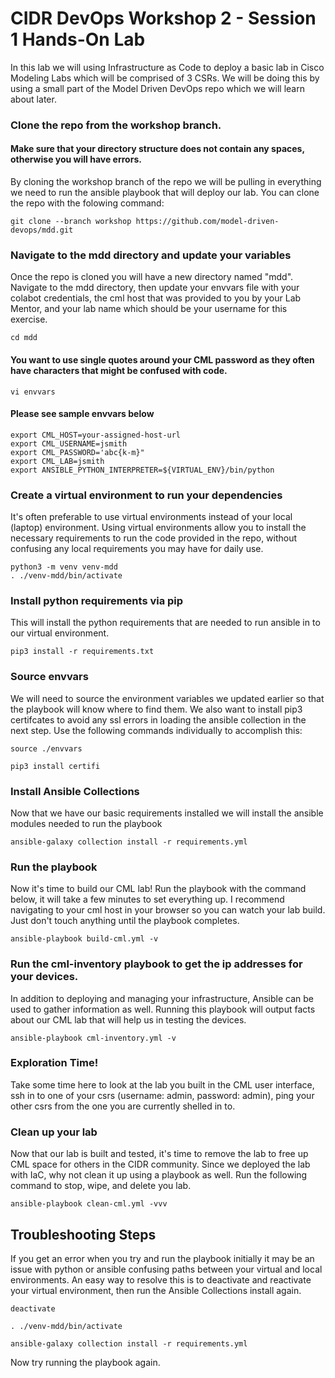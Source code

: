 # CIDR DevOps Workshop 2 - Session 1 Hands-On Lab
In this lab we will using Infrastructure as Code to deploy a basic lab in Cisco Modeling Labs which will be comprised of 3 CSRs.  We will be doing this by using a small part of the Model Driven DevOps repo which we will learn about later. 

### Clone the repo from the workshop branch.
#### Make sure that your directory structure does not contain any spaces, otherwise you will have errors.
By cloning the workshop branch of the repo we will be pulling in everything we need to run the ansible playbook that will deploy our lab.  You can clone the repo with the folowing command:
```
git clone --branch workshop https://github.com/model-driven-devops/mdd.git
```

### Navigate to the mdd directory and update your variables
Once the repo is cloned you will have a new directory named "mdd".  Navigate to the mdd directory, then update your envvars file with your colabot credentials, the cml host that was provided to you by your Lab Mentor, and your lab name which should be your username for this exercise.
```
cd mdd
```
#### You want to use single quotes around your CML password as they often have characters that might be confused with code.
```
vi envvars
```
#### Please see sample envvars below
```
export CML_HOST=your-assigned-host-url
export CML_USERNAME=jsmith
export CML_PASSWORD='abc{k-m}"
export CML_LAB=jsmith
export ANSIBLE_PYTHON_INTERPRETER=${VIRTUAL_ENV}/bin/python
```

### Create a virtual environment to run your dependencies
It's often preferable to use virtual environments instead of your local (laptop) environment.  Using virtual environments allow you to install the necessary requirements to run the code provided in the repo, without confusing any local requirements you may have for daily use.  
```
python3 -m venv venv-mdd
. ./venv-mdd/bin/activate
```

### Install python requirements via pip
This will install the python requirements that are needed to run ansible in to our virtual environment.
```
pip3 install -r requirements.txt
```
### Source envvars
We will need to source the environment variables we updated earlier so that the playbook will know where to find them.  We also want to install pip3 certifcates to avoid any ssl errors in loading the ansible collection in the next step.  Use the following commands individually to accomplish this:  
```
source ./envvars
```
```
pip3 install certifi
```

### Install Ansible Collections
Now that we have our basic requirements installed we will install the ansible modules needed to run the playbook  
```
ansible-galaxy collection install -r requirements.yml
```

### Run the playbook
Now it's time to build our CML lab!  Run the playbook with the command below, it will take a few minutes to set everything up.  I recommend navigating to your cml host in your browser so you can watch your lab build.  Just don't touch anything until the playbook completes.  
```
ansible-playbook build-cml.yml -v
```

### Run the cml-inventory playbook to get the ip addresses for your devices.  
In addition to deploying and managing your infrastructure, Ansible can be used to gather information as well.  Running this playbook will output facts about our CML lab that will help us in testing the devices. 
```
ansible-playbook cml-inventory.yml -v
```

### Exploration Time!
Take some time here to look at the lab you built in the CML user interface, ssh in to one of your csrs (username: admin, password: admin), ping your other csrs from the one you are currently shelled in to.  

### Clean up your lab
Now that our lab is built and tested, it's time to remove the lab to free up CML space for others in the CIDR community.  Since we deployed the lab with IaC, why not clean it up using a playbook as well.  Run the following command to stop, wipe, and delete you lab.  
```
ansible-playbook clean-cml.yml -vvv
```

## Troubleshooting Steps
If you get an error when you try and run the playbook initially it may be an issue with python or ansible confusing paths between your virtual and local environments.  An easy way to resolve this is to deactivate and reactivate your virtual environment, then run the Ansible Collections install again.  
```
deactivate
```
```
. ./venv-mdd/bin/activate
```
```
ansible-galaxy collection install -r requirements.yml
```

Now try running the playbook again.  
